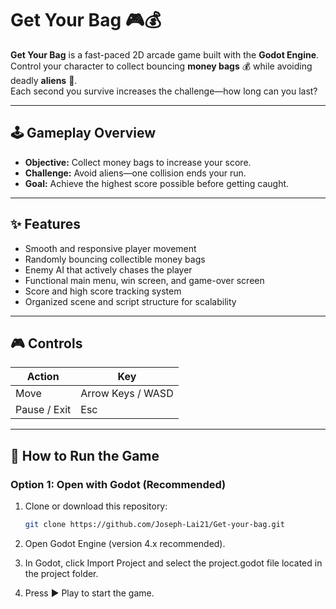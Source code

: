 # Get Your Bag 🎮💰

**Get Your Bag** is a fast-paced 2D arcade game built with the **Godot Engine**.  
Control your character to collect bouncing **money bags** 💰 while avoiding deadly **aliens** 👾.  
Each second you survive increases the challenge—how long can you last?

---

## 🕹️ Gameplay Overview
- **Objective:** Collect money bags to increase your score.  
- **Challenge:** Avoid aliens—one collision ends your run.  
- **Goal:** Achieve the highest score possible before getting caught.

---

## ✨ Features
- Smooth and responsive player movement  
- Randomly bouncing collectible money bags  
- Enemy AI that actively chases the player  
- Functional main menu, win screen, and game-over screen  
- Score and high score tracking system  
- Organized scene and script structure for scalability  

---

## 🎮 Controls
| Action | Key |
|--------|-----|
| Move | Arrow Keys / WASD |
| Pause / Exit | Esc |

---

## 🚀 How to Run the Game
### Option 1: Open with Godot (Recommended)
1. Clone or download this repository:  
   ```bash
   git clone https://github.com/Joseph-Lai21/Get-your-bag.git
2. Open Godot Engine (version 4.x recommended).

3. In Godot, click Import Project and select the project.godot file located in the project folder.

4. Press ▶ Play to start the game.
